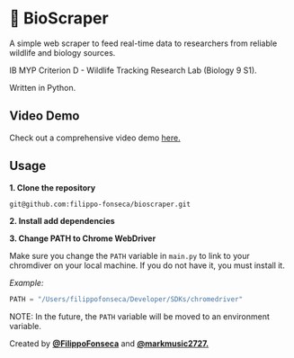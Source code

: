 # 🦈 BioScraper

A simple web scraper to feed real-time data to researchers from reliable wildlife and biology sources. 

IB MYP Criterion D -  Wildlife Tracking Research Lab (Biology 9 S1).

Written in Python.

## Video Demo

Check out a comprehensive video demo [here.](https://www.loom.com/share/f59fff8d6902440a8b2c0d61b3d3caba)


## Usage

**1. Clone the repository**

```bash
git@github.com:filippo-fonseca/bioscraper.git
```

**2. Install add dependencies**

**3. Change PATH to Chrome WebDriver**

Make sure you change the `PATH` variable in `main.py` to link to your chromdiver on your local machine. If you do not have it, you must install it.

*Example:*

```py
PATH = "/Users/filippofonseca/Developer/SDKs/chromedriver"
```

NOTE: In the future, the `PATH` variable will be moved to an environment variable.

Created by [**@FilippoFonseca**](https://https://www.twitter.com/FilippoFonseca) and [**@markmusic2727.**](https://www.twitter.com/markmusic2727)


